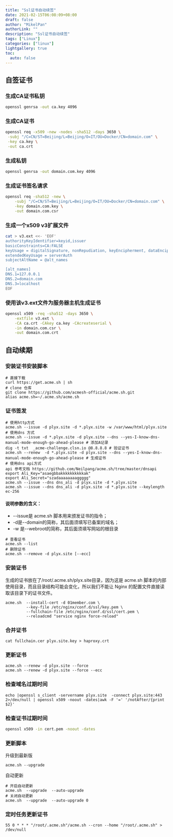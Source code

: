 ```yaml
---
title: "Ssl证书自动续签"
date: 2021-02-15T06:08:09+08:00
draft: false
author: "MikelPan"
authorLink: ""
description: "Ssl证书自动续签"
tags: ["Linux"]
categories: ["linux"]
lightgallery: true
toc:
  auto: false
---
```


## 自签证书
### 生成CA证书私钥
```bash
openssl genrsa -out ca.key 4096
```
### 生成CA证书
```bash
openssl req -x509 -new -nodes -sha512 -days 3650 \
 -subj "/C=CN/ST=Beijing/L=Beijing/O=IT/OU=Docker/CN=domain.com" \
 -key ca.key \
 -out ca.crt
```
### 生成私钥
```bash
openssl genrsa -out domain.com.key 4096
```
### 生成证书签名请求
```bash
openssl req -sha512 -new \
    -subj "/C=CN/ST=Beijing/L=Beijing/O=IT/OU=Docker/CN=domain.com" \
    -key domain.com.key \
    -out domain.com.csr
```
### 生成一个x509 v3扩展文件
```bash
cat > v3.ext <<- 'EOF'
authorityKeyIdentifier=keyid,issuer
basicConstraints=CA:FALSE
keyUsage = digitalSignature, nonRepudiation, keyEncipherment, dataEncipherment
extendedKeyUsage = serverAuth
subjectAltName = @alt_names

[alt_names]
DNS.1=127.0.0.1
DNS.2=domain.com
DNS.3=localhost
EOF
```
### 使用该v3.ext文件为服务器主机生成证书
```bash
openssl x509 -req -sha512 -days 3650 \
    -extfile v3.ext \
    -CA ca.crt -CAkey ca.key -CAcreateserial \
    -in domain.com.csr \
    -out domain.com.crt
```
## 自动续期
### 安装证书安装脚本
```shell
# 直接下载
curl https://get.acme.sh | sh
# clone 仓库
git clone https://github.com/acmesh-official/acme.sh.git
alias acme.sh=~/.acme.sh/acme.sh
```
### 证书签发
```shell
# 使用http方式
acme.sh --issue -d plyx.site -d *.plyx.site -w /var/www/html/plyx.site
# 使用dns 方式
acme.sh --issue -d *.plyx.site -d plyx.site --dns --yes-I-know-dns-manual-mode-enough-go-ahead-please # 添加A记录
dig -t txt  _acme-challenge.clsn.io @8.8.8.8 # 验证证书
acme.sh --renew  -d *.plyx.site -d plyx.site --dns --yes-I-know-dns-manual-mode-enough-go-ahead-please # 生成证书
# 使用dns api方式
api 参考文档 https://github.com/Neilpang/acme.sh/tree/master/dnsapi
export Ali_Key="asaegbbakkkkkkkkkkak"
export Ali_Secret="szadaaaaaaaaggggg"
acme.sh --issue --dns dns_ali -d plyx.site -d *.plyx.site
acme.sh --issue --dns dns_ali -d plyx.site -d *.plyx.site --keylength ec-256
```

#### 说明参数的含义：

- --issue是 acme.sh 脚本用来颁发证书的指令；
- -d是--domain的简称，其后面须填写已备案的域名；
- -w 是--webroot的简称，其后面须填写网站的根目录

```shell
# 查看证书
acme.sh --list
# 删除证书
acme.sh --remove -d plyx.site [--ecc]
```
### 安装证书
生成的证书放在了/root/.acme.sh/plyx.site目录，因为这是 acme.sh 脚本的内部使用目录，而且目录结构可能会变化，所以我们不能让 Nginx 的配置文件直接读取该目录下的证书文件。
```shell
acme.sh  --install-cert -d 01member.com \
         --key-file /etc/nginx/conf.d/ssl/key.pem \
         --fullchain-file /etc/nginx/conf.d/ssl/cert.pem \
         --reloadcmd "service nginx force-reload"
```
### 合并证书
```shell
cat fullchain.cer plyx.site.key > haproxy.crt
```
### 更新证书
```shell
acme.sh --renew -d plyx.site --force
acme.sh --renew -d plyx.site --force --ecc
```

### 检查域名过期时间
```shell
echo |openssl s_client -servername plyx.site  -connect plyx.site:443 2>/dev/null | openssl x509 -noout -dates|awk -F '=' '/notAfter/{print $2}'
```
### 检查证书过期时间
```bash
openssl x509 -in cert.pem -noout -dates
```
### 更新脚本
升级到最新版
```shell
acme.sh --upgrade
```
自动更新
```shell
# 开启自动更新
acme.sh  --upgrade  --auto-upgrade
# 关闭自动更新
acme.sh  --upgrade  --auto-upgrade 0
```
### 定时任务更新证书
```shell
55 0 * * * "/root/.acme.sh"/acme.sh --cron --home "/root/.acme.sh" > /dev/null
```

